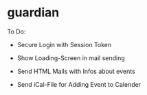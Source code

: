 # guardian

To Do:
- Secure Login with Session Token
- Show Loading-Screen in mail sending

- Send HTML Mails with Infos about events
- Send iCal-File for Adding Event to Calender